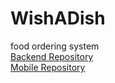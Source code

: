 # WishADish
food ordering system  
[Backend Repository](https://github.com/NureShumeikoAnton/wishadish_backend)  
[Mobile Repository](https://github.com/NureHenbachRoman/wishadish_mobile)
